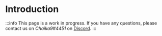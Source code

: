 # Introduction

:::info
This page is a work in progress. If you have any questions, please contact us on *Chaika9#4451* on [Discord](https://discord.com/).
:::
